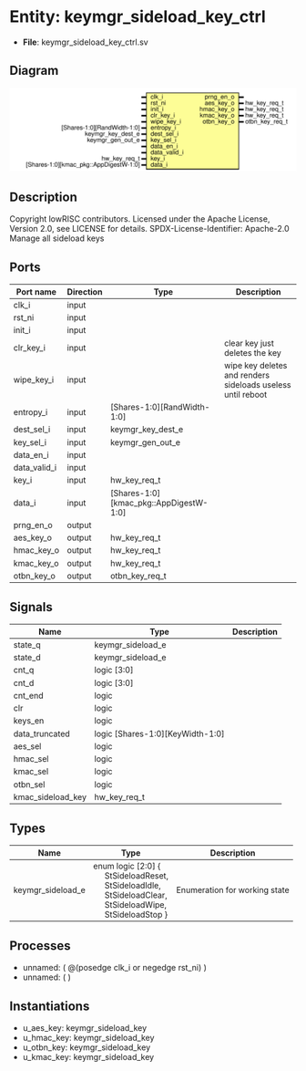 # Entity: keymgr_sideload_key_ctrl

- **File**: keymgr_sideload_key_ctrl.sv
## Diagram

![Diagram](keymgr_sideload_key_ctrl.svg "Diagram")
## Description

Copyright lowRISC contributors.
 Licensed under the Apache License, Version 2.0, see LICENSE for details.
 SPDX-License-Identifier: Apache-2.0
 Manage all sideload keys
 
## Ports

| Port name    | Direction | Type                                   | Description                                                 |
| ------------ | --------- | -------------------------------------- | ----------------------------------------------------------- |
| clk_i        | input     |                                        |                                                             |
| rst_ni       | input     |                                        |                                                             |
| init_i       | input     |                                        |                                                             |
| clr_key_i    | input     |                                        | clear key just deletes the key                              |
| wipe_key_i   | input     |                                        | wipe key deletes and renders sideloads useless until reboot |
| entropy_i    | input     | [Shares-1:0][RandWidth-1:0]            |                                                             |
| dest_sel_i   | input     | keymgr_key_dest_e                      |                                                             |
| key_sel_i    | input     | keymgr_gen_out_e                       |                                                             |
| data_en_i    | input     |                                        |                                                             |
| data_valid_i | input     |                                        |                                                             |
| key_i        | input     | hw_key_req_t                           |                                                             |
| data_i       | input     | [Shares-1:0][kmac_pkg::AppDigestW-1:0] |                                                             |
| prng_en_o    | output    |                                        |                                                             |
| aes_key_o    | output    | hw_key_req_t                           |                                                             |
| hmac_key_o   | output    | hw_key_req_t                           |                                                             |
| kmac_key_o   | output    | hw_key_req_t                           |                                                             |
| otbn_key_o   | output    | otbn_key_req_t                         |                                                             |
## Signals

| Name              | Type                             | Description |
| ----------------- | -------------------------------- | ----------- |
| state_q           | keymgr_sideload_e                |             |
| state_d           | keymgr_sideload_e                |             |
| cnt_q             | logic [3:0]                      |             |
| cnt_d             | logic [3:0]                      |             |
| cnt_end           | logic                            |             |
| clr               | logic                            |             |
| keys_en           | logic                            |             |
| data_truncated    | logic [Shares-1:0][KeyWidth-1:0] |             |
| aes_sel           | logic                            |             |
| hmac_sel          | logic                            |             |
| kmac_sel          | logic                            |             |
| otbn_sel          | logic                            |             |
| kmac_sideload_key | hw_key_req_t                     |             |
## Types

| Name              | Type                                                                                                                                                                                                                                                                                                            | Description                    |
| ----------------- | --------------------------------------------------------------------------------------------------------------------------------------------------------------------------------------------------------------------------------------------------------------------------------------------------------------- | ------------------------------ |
| keymgr_sideload_e | enum logic [2:0] {<br><span style="padding-left:20px">     StSideloadReset,<br><span style="padding-left:20px">     StSideloadIdle,<br><span style="padding-left:20px">     StSideloadClear,<br><span style="padding-left:20px">     StSideloadWipe,<br><span style="padding-left:20px">     StSideloadStop   } | Enumeration for working state  |
## Processes
- unnamed: ( @(posedge clk_i or negedge rst_ni) )
- unnamed: (  )
## Instantiations

- u_aes_key: keymgr_sideload_key
- u_hmac_key: keymgr_sideload_key
- u_otbn_key: keymgr_sideload_key
- u_kmac_key: keymgr_sideload_key
